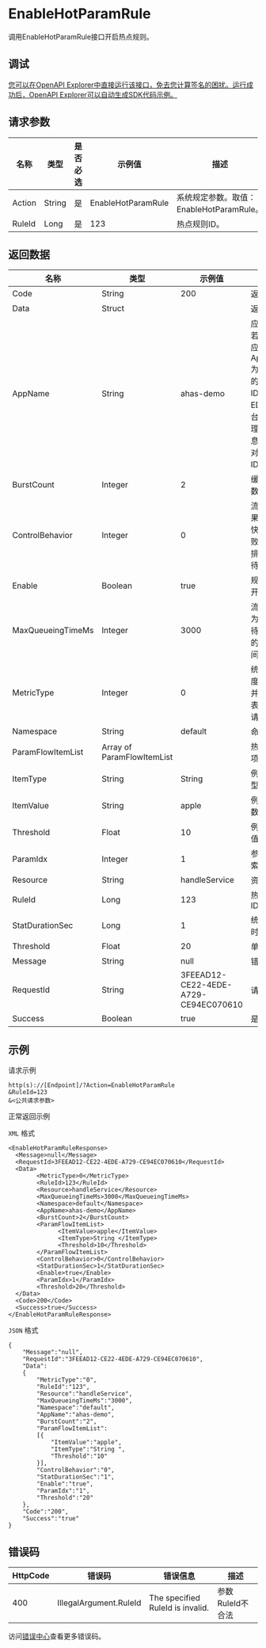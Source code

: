 # EnableHotParamRule

调用EnableHotParamRule接口开启热点规则。

## 调试

[您可以在OpenAPI Explorer中直接运行该接口，免去您计算签名的困扰。运行成功后，OpenAPI Explorer可以自动生成SDK代码示例。](https://api.aliyun.com/#product=ahas-openapi&api=EnableHotParamRule&type=RPC&version=2019-09-01)

## 请求参数

|名称|类型|是否必选|示例值|描述|
|--|--|----|---|--|
|Action|String|是|EnableHotParamRule|系统规定参数。取值：EnableHotParamRule。 |
|RuleId|Long|是|123|热点规则ID。 |

## 返回数据

|名称|类型|示例值|描述|
|--|--|---|--|
|Code|String|200|返回码 |
|Data|Struct| |返回数据 |
|AppName|String|ahas-demo|应用名，若为EDAS应用，则AppName为EDAS中的App ID，可在EDAS控制台“应用管理\>基本信息”中查看对应的ID。 |
|BurstCount|Integer|2|缓冲请求数 |
|ControlBehavior|Integer|0|流控效果，0表示快速失败，2表示排队等待。 |
|Enable|Boolean|true|规则是否开启 |
|MaxQueueingTimeMs|Integer|3000|流控效果为排队等待时对应的超时时间 |
|MetricType|Integer|0|统计维度，0表示并发数，1表示通过请求数。 |
|Namespace|String|default|命名空间 |
|ParamFlowItemList|Array of ParamFlowItemList| |热点例外项 |
|ItemType|String|String|例外项类型 |
|ItemValue|String|apple|例外项参数值 |
|Threshold|Float|10|例外项阈值 |
|ParamIdx|Integer|1|参数位置索引 |
|Resource|String|handleService|资源名 |
|RuleId|Long|123|热点规则ID |
|StatDurationSec|Long|1|统计周期时间 |
|Threshold|Float|20|单机阈值 |
|Message|String|null|错误信息 |
|RequestId|String|3FEEAD12-CE22-4EDE-A729-CE94EC070610|请求ID |
|Success|Boolean|true|是否成功 |

## 示例

请求示例

```
http(s)://[Endpoint]/?Action=EnableHotParamRule
&RuleId=123
&<公共请求参数>
```

正常返回示例

`XML` 格式

```
<EnableHotParamRuleResponse>
  <Message>null</Message>
  <RequestId>3FEEAD12-CE22-4EDE-A729-CE94EC070610</RequestId>
  <Data>
        <MetricType>0</MetricType>
        <RuleId>123</RuleId>
        <Resource>handleService</Resource>
        <MaxQueueingTimeMs>3000</MaxQueueingTimeMs>
        <Namespace>default</Namespace>
        <AppName>ahas-demo</AppName>
        <BurstCount>2</BurstCount>
        <ParamFlowItemList>
              <ItemValue>apple</ItemValue>
              <ItemType>String </ItemType>
              <Threshold>10</Threshold>
        </ParamFlowItemList>
        <ControlBehavior>0</ControlBehavior>
        <StatDurationSec>1</StatDurationSec>
        <Enable>true</Enable>
        <ParamIdx>1</ParamIdx>
        <Threshold>20</Threshold>
  </Data>
  <Code>200</Code>
  <Success>true</Success>
</EnableHotParamRuleResponse>
```

`JSON` 格式

```
{
    "Message":"null",
    "RequestId":"3FEEAD12-CE22-4EDE-A729-CE94EC070610",
    "Data":
    {
        "MetricType":"0",
        "RuleId":"123",
        "Resource":"handleService",
        "MaxQueueingTimeMs":"3000",
        "Namespace":"default",
        "AppName":"ahas-demo",
        "BurstCount":"2",
        "ParamFlowItemList":
        [{
            "ItemValue":"apple",
            "ItemType":"String ",
            "Threshold":"10"
        }],
        "ControlBehavior":"0",
        "StatDurationSec":"1",
        "Enable":"true",
        "ParamIdx":"1",
        "Threshold":"20"
    },
    "Code":"200",
    "Success":"true"
}
```

## 错误码

|HttpCode|错误码|错误信息|描述|
|--------|---|----|--|
|400|IllegalArgument.RuleId|The specified RuleId is invalid.|参数RuleId不合法|

访问[错误中心](https://error-center.aliyun.com/status/product/ahas-openapi)查看更多错误码。

